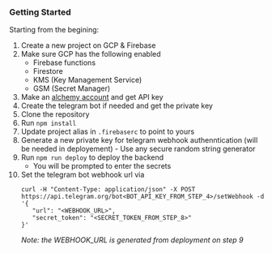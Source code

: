 ### Getting Started

Starting from the begining:

1. Create a new project on GCP & Firebase
2. Make sure GCP has the following enabled
   - Firebase functions
   - Firestore
   - KMS (Key Management Service)
   - GSM (Secret Manager)
3. Make an [alchemy account](https://dashboard.alchemy.com/) and get API key
4. Create the telegram bot if needed and get the private key
5. Clone the repository
6. Run `npm install`
7. Update project alias in `.firebaserc` to point to yours
8. Generate a new private key for telegram webhook authenntication (will be needed in deployement) - Use any secure random string generator
9. Run `npm run deploy` to deploy the backend
   - You will be prompted to enter the secrets
10. Set the telegram bot webhook url via
    ```
    curl -H "Content-Type: application/json" -X POST https://api.telegram.org/bot<BOT_API_KEY_FROM_STEP_4>/setWebhook -d '{
       "url": "<WEBHOOK_URL>",
       "secret_token": "<SECRET_TOKEN_FROM_STEP_8>"
    }'
    ```
    _Note: the WEBHOOK_URL is generated from deployment on step 9_
